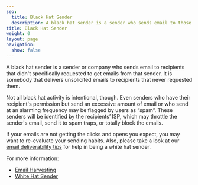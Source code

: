 ```yaml
---
seo:
  title: Black Hat Sender
  description: A black hat sender is a sender who sends email to those recipients who have not given them express permission to do so.
title: Black Hat Sender
weight: 0
layout: page
navigation:
  show: false
---
```


A black hat sender is a sender or company who sends email to recipients that didn't specifically requested to get emails from that sender. It is somebody that delivers unsolicited emails to recipients that never requested them.

Not all black hat activity is intentional, though. Even senders who have their recipient's permission but send an excessive amount of email or who send at an alarming frequency may be flagged by users as “spam”. These senders will be identified by the recipients’ ISP, which may throttle the sender's email, send it to spam traps, or totally block the emails.

If your emails are not getting the clicks and opens you expect, you may want to re-evaluate your sending habits. Also, please take a look at our [email deliverability tips]({{root_url}}/help-support/getting-started/email-deliverability.html) for help in being a white hat sender.

For more information:

* [Email Harvesting]({{root_url}}/glossary/email-harvesting.html)
* [White Hat Sender]({{root_url}}/glossary/white-hat-sender.html)
